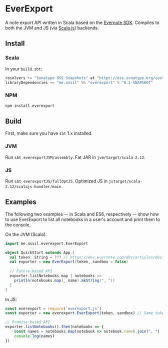 # EverExport

A note export API written in Scala based on the [Evernote SDK](https://github.com/evernote/evernote-sdk-java). Compiles to both the JVM and JS (via [Scala.js](https://www.scala-js.org/)) backends.

## Install

### Scala

In your `build.sbt`:

```scala
resolvers += "Sonatype OSS Snapshots" at "https://oss.sonatype.org/content/repositories/snapshots"
libraryDependencies += "me.assil" %% "everexport" % "0.1-SNAPSHOT"
```

### NPM

```bash
npm install everexport
```

## Build

First, make sure you have `sbt` 1.x installed.

### JVM

Run `sbt everexportJVM/assembly`. Fat JAR in `jvm/target/scala-2.12`.

### JS

Run `sbt everexportJS/fullOptJS`. Optimized JS in `jstarget/scala-2.12/scalajs-bundler/main`.

## Examples

The following two examples -- in Scala and ES6, respectively -- show how to use EverExport to list all notebooks in a user's account and print them to the console.

On the JVM (Scala):

```scala
import me.assil.everexport.EverExport

object QuickStart extends App {
  val token: String = ??? // https://dev.evernote.com/doc/articles/dev_tokens.php
  val exporter = new EverExport(token, sandbox = false)
  
  // Future-based API
  exporter.listNotebooks map { notebooks =>
    println(notebooks.map(_.name).mkString(", "))
  }
}
```

In JS:

```javascript 1.6
const everexport = require('everexport.js')
const exporter = new everexport.EverExport(token, sandbox) // Same token as above

// Promise-based API
exporter.listNotebooks().then(notebooks => {
    const names = notebooks.map(notebook => notebook.name).join(", ") 
    console.log(names)
})
```
